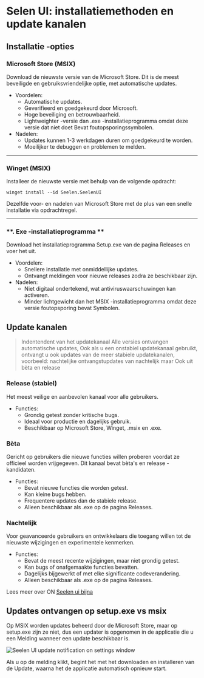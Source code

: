 # **Selen UI: installatiemethoden en update kanalen**

## **Installatie -opties**

### **Microsoft Store (MSIX)**

Download de nieuwste versie van de Microsoft Store. Dit is de meest beveiligde
 en gebruiksvriendelijke optie, met automatische updates.

*   Voordelen:
    *   Automatische updates.
    *   Geverifieerd en goedgekeurd door Microsoft.
    *   Hoge beveiliging en betrouwbaarheid.
    *   Lightweighter -versie dan .exe -installatieprogramma omdat deze versie dat niet doet
         Bevat foutopsporingssymbolen.
*   Nadelen:
    *   Updates kunnen 1-3 werkdagen duren om goedgekeurd te worden.
    *   Moeilijker te debuggen en problemen te melden.

***

### **Winget (MSIX)**

Installeer de nieuwste versie met behulp van de volgende opdracht:

```pwsh
winget install --id Seelen.SeelenUI
```

Dezelfde voor- en nadelen van Microsoft Store met de plus van een snelle installatie via
 opdrachtregel.

***

### \*\*. Exe -installatieprogramma \*\*

Download het installatieprogramma Setup.exe van de pagina Releases en voer het uit.

*   Voordelen:
    *   Snellere installatie met onmiddellijke updates.
    *   Ontvangt meldingen voor nieuwe releases zodra ze beschikbaar zijn.
*   Nadelen:
    *   Niet digitaal ondertekend, wat antiviruswaarschuwingen kan activeren.
    *   Minder lichtgewicht dan het MSIX -installatieprogramma omdat deze versie foutopsporing bevat
         Symbolen.

## **Update kanalen**

> Indentendent van het updatekanaal Alle versies ontvangen automatische updates,
>  Ook als u een onstabiel updatekanaal gebruikt, ontvangt u ook updates van de
>  meer stabiele updatekanalen, voorbeeld: nachtelijke ontvangstupdates van nachtelijk maar
>  Ook uit bèta en release

### **Release (stabiel)**

Het meest veilige en aanbevolen kanaal voor alle gebruikers.

*   Functies:
    *   Grondig getest zonder kritische bugs.
    *   Ideaal voor productie en dagelijks gebruik.
    *   Beschikbaar op Microsoft Store, Winget, .msix en .exe.

### **Bèta**

Gericht op gebruikers die nieuwe functies willen proberen voordat ze officieel worden vrijgegeven.
 Dit kanaal bevat bèta's en release -kandidaten.

*   Functies:
    *   Bevat nieuwe functies die worden getest.
    *   Kan kleine bugs hebben.
    *   Frequentere updates dan de stabiele release.
    *   Alleen beschikbaar als .exe op de pagina Releases.

### **Nachtelijk**

Voor geavanceerde gebruikers en ontwikkelaars die toegang willen tot de nieuwste wijzigingen en
 experimentele kenmerken.

*   Functies:
    *   Bevat de meest recente wijzigingen, maar niet grondig getest.
    *   Kan bugs of onafgemaakte functies bevatten.
    *   Dagelijks bijgewerkt of met elke significante codeverandering.
    *   Alleen beschikbaar als .exe op de pagina Releases.

Lees meer over ON [Seelen ui bijna](./nightly.md)

## **Updates ontvangen op setup.exe vs msix**

Op MSIX worden updates beheerd door de Microsoft Store, maar op setup.exe zijn ze
 niet, dus een updater is opgenomen in de applicatie die u een
 Melding wanneer een update beschikbaar is.

![Seelen UI update notification on settings window](https://github.com/Seelen-Inc/slu-blog/blob/master/blog/seelen-ui-distribution-channels/image.png?raw=true)

Als u op de melding klikt, begint het met het downloaden en installeren van de
 Update, waarna het de applicatie automatisch opnieuw start.
